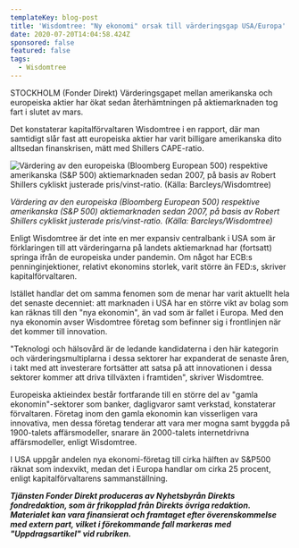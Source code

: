 ```yaml
---
templateKey: blog-post
title: 'Wisdomtree: "Ny ekonomi" orsak till värderingsgap USA/Europa'
date: 2020-07-20T14:04:58.424Z
sponsored: false
featured: false
tags:
  - Wisdomtree
---
```

STOCKHOLM (Fonder Direkt) Värderingsgapet mellan amerikanska och europeiska aktier har ökat sedan återhämtningen på aktiemarknaden tog fart i slutet av mars.

Det konstaterar kapitalförvaltaren Wisdomtree i en rapport, där man samtidigt slår fast att europeiska aktier har varit billigare amerikanska dito alltsedan finanskrisen, mätt med Shillers CAPE-ratio.

![Värdering av den europeiska (Bloomberg European 500) respektive amerikanska (S&P 500) aktiemarknaden sedan 2007, på basis av Robert Shillers cykliskt justerade pris/vinst-ratio. (Källa: Barcleys/Wisdomtree)](/img/wisdomtree-20jul.png "Värdering av den europeiska (Bloomberg European 500) respektive amerikanska (S&P 500) aktiemarknaden sedan 2007, på basis av Robert Shillers cykliskt justerade pris/vinst-ratio. (Källa: Barcleys/Wisdomtree)")

*Värdering av den europeiska (Bloomberg European 500) respektive amerikanska (S&P 500) aktiemarknaden sedan 2007, på basis av Robert Shillers cykliskt justerade pris/vinst-ratio. (Källa: Barcleys/Wisdomtree)*

Enligt Wisdomtree är det inte en mer expansiv centralbank i USA som är förklaringen till att värderingarna på landets aktiemarknad har (fortsatt) springa ifrån de europeiska under pandemin. Om något har ECB:s penninginjektioner, relativt ekonomins storlek, varit större än FED:s, skriver kapitalförvaltaren.

Istället handlar det om samma fenomen som de menar har varit aktuellt hela det senaste decenniet: att marknaden i USA har en större vikt av bolag som kan räknas till den "nya ekonomin", än vad som är fallet i Europa. Med den nya ekonomin avser Wisdomtree företag som befinner sig i frontlinjen när det kommer till innovation.

"Teknologi och hälsovård är de ledande kandidaterna i den här kategorin och värderingsmultiplarna i dessa sektorer har expanderat de senaste åren, i takt med att investerare fortsätter att satsa på att innovationen i dessa sektorer kommer att driva tillväxten i framtiden", skriver Wisdomtree.

Europeiska aktieindex består fortfarande till en större del av "gamla ekonomin"-sektorer som banker, dagligvaror samt verkstad, konstaterar förvaltaren. Företag inom den gamla ekonomin kan visserligen vara innovativa, men dessa företag tenderar att vara mer mogna samt byggda på 1900-talets affärsmodeller, snarare än 2000-talets internetdrivna affärsmodeller, enligt Wisdomtree.

I USA uppgår andelen nya ekonomi-företag till cirka hälften av S&P500 räknat som indexvikt, medan det i Europa handlar om cirka 25 procent, enligt kapitalförvaltarens sammanställning.

***Tjänsten Fonder Direkt produceras av Nyhetsbyrån Direkts fondredaktion, som är frikopplad från Direkts övriga redaktion. Materialet kan vara finansierat och framtaget efter överenskommelse med extern part, vilket i förekommande fall markeras med "Uppdragsartikel" vid rubriken.***